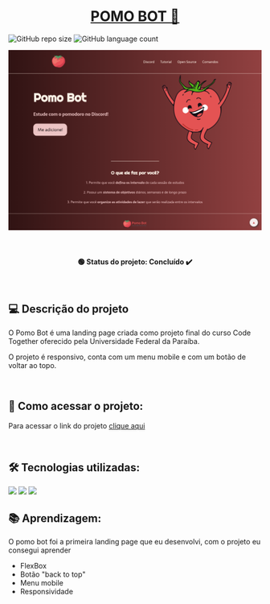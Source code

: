 <h1 align="center"><a href="#" alt="site do pomobot"> POMO BOT 🍅 </a></h1>

![GitHub repo size](https://img.shields.io/github/repo-size/anafts/PomoBot?style=for-the-badge)
![GitHub language count](https://img.shields.io/github/languages/count/anafts/PomoBot?style=for-the-badge)

![preview](./.github/preview.png)


<br><h4 align="center"> 🟢 Status do projeto:  Concluído ✔️   </h4> <br>

## 💻 Descrição do projeto 
 O Pomo Bot é uma landing page criada como projeto final do curso Code Together oferecido pela Universidade Federal da Paraíba. 
 
O projeto é responsivo, conta com um menu mobile e com um botão de voltar ao topo. 
 
 <br>

## 🚀 Como acessar o projeto:

Para acessar o link do projeto [clique aqui](https://anafts.github.io/PomoBot/)

<br>

## 🛠️ Tecnologias utilizadas:  

<img src="https://img.shields.io/badge/HTML5-E34F26?style=for-the-badge&logo=html5&logoColor=white">
<img src="https://img.shields.io/badge/CSS3-1572B6?style=for-the-badge&logo=css3&logoColor=white">
<img src="https://img.shields.io/badge/JavaScript-F7DF1E?style=for-the-badge&logo=javascript&logoColor=black">

<br>

## 📚 Aprendizagem:

O pomo bot foi a primeira landing page que eu desenvolvi, com o projeto eu consegui aprender
- FlexBox
- Botão "back to top"
- Menu mobile
- Responsividade

